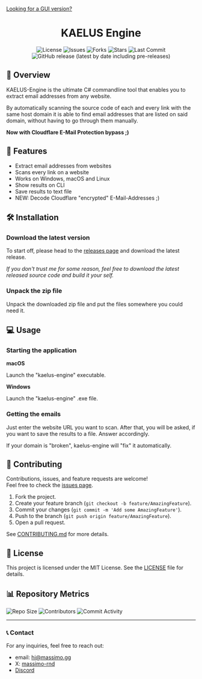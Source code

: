 [Looking for a GUI version?](https://github.com/massimo-rnd/kaelus)

<div align="center">

# KAELUS Engine

![License](https://img.shields.io/github/license/massimo-rnd/kaelus-engine)
![Issues](https://img.shields.io/github/issues/massimo-rnd/kaelus-engine)
![Forks](https://img.shields.io/github/forks/massimo-rnd/kaelus-engine)
![Stars](https://img.shields.io/github/stars/massimo-rnd/kaelus-engine)
![Last Commit](https://img.shields.io/github/last-commit/massimo-rnd/kaelus-engine)
![GitHub release (latest by date including pre-releases)](https://img.shields.io/github/v/release/massimo-rnd/kaelus-engine?include_prereleases)

</div>

## 🚀 Overview

KAELUS-Engine is the ultimate C# commandline tool that enables you to extract email addresses from any website.

By automatically scanning the source code of each and every link with the same host domain it is able to find email addresses that are listed on said domain, without having to go through them manually.

**Now with Cloudflare E-Mail Protection bypass ;)**

## 🎯 Features

- Extract email addresses from websites
- Scans every link on a website
- Works on Windows, macOS and Linux
- Show results on CLI
- Save results to text file
- NEW: Decode Cloudflare "encrypted" E-Mail-Addresses ;)

## 🛠️ Installation

### Download the latest version

To start off, please head to the [releases page](https://github.com/massimo-rnd/kaelus-engine/releases) and download the latest release.

*If you don't trust me for some reason, feel free to download the latest released source code and build it your self.*

### Unpack the zip file

Unpack the downloaded zip file and put the files somewhere you could need it.

## 💻 Usage

### Starting the application
**macOS**

Launch the "kaelus-engine" executable.

**Windows**

Launch the "kaelus-engine" .exe file.

### Getting the emails
Just enter the website URL you want to scan. After that, you will be asked, if you want to save the results to a file. Answer accordingly.

If your domain is "broken", kaelus-engine will "fix" it automatically.

## 🤝 Contributing

Contributions, issues, and feature requests are welcome!  
Feel free to check the [issues page](https://github.com/massimo-rnd/kaelus-engine/issues).

1. Fork the project.
2. Create your feature branch (`git checkout -b feature/AmazingFeature`).
3. Commit your changes (`git commit -m 'Add some AmazingFeature'`).
4. Push to the branch (`git push origin feature/AmazingFeature`).
5. Open a pull request.

See [CONTRIBUTING.md](CONTRIBUTING.md) for more details.

## 📜 License

This project is licensed under the MIT License. See the [LICENSE](LICENSE) file for details.

## 📊 Repository Metrics

![Repo Size](https://img.shields.io/github/repo-size/massimo-rnd/kaelus-engine)
![Contributors](https://img.shields.io/github/contributors/massimo-rnd/kaelus-engine)
![Commit Activity](https://img.shields.io/github/commit-activity/m/massimo-rnd/kaelus-engine)

---

### 📞 Contact

For any inquiries, feel free to reach out:
- email: [hi@massimo.gg](mailto:hi@massimo.gg)
- X: [massimo-rnd](https://x.com/massimo-rnd)
- [Discord](https://discord.gg/wmC5AA6c)
